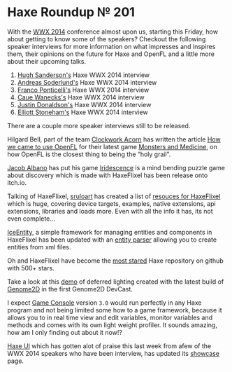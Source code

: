 [_template]: roundup.html
[“”]: a ""
# Haxe Roundup № 201

With the [WWX 2014] conference almost upon us, starting this Friday, how about getting to
know some of the speakers? Checkout the following speaker interviews for more information
on what impresses and inspires them, their opinions on the future for Haxe and OpenFL
and a little more about their upcoming talks.

1. [Hugh Sanderson's] Haxe WWX 2014 interview
2. [Andreas Soderlund's] Haxe WWX 2014 interview
3. [Franco Ponticelli's] Haxe WWX 2014 interview
4. [Caue Wanecks's] Haxe WWX 2014 interview
5. [Justin Donaldson's] Haxe WWX 2014 interview
6. [Elliott Stoneham's] Haxe WWX 2014 interview

There are a couple more speaker interviews still to be released.

Hilgard Bell, part of the team [Clockwork Acorn][tw1] has written the article [How we
came to use OpenFL][a1] for their latest game [Monsters and Medicine][l1], on how
OpenFL is the closest thing to being the “holy grail”.

[Jacob Albano][tw2] has put his game [Iridescence][l2] is a mind bending puzzle game
about discovery which is made with HaxeFlixel has been release onto itch.io.

Talking of HaxeFlixel, [sruloart][g1] has created a list of [resouces for HaxeFlixel][l3]
which is huge, covering device targets, examples, native extensions, api extensions,
libraries and loads more. Even with all the info it has, its not even complete...

[IceEntity][l4], a simple framework for managing entities and components in HaxeFlixel
has been updated with an [entity parser][l5] allowing you to create entities from xml
files.

Oh and HaxeFlixel have become the [most stared][l6] Haxe repository on github with 500+
stars.

Take a look at this [demo][d1] of deferred lighting created with the latest build of 
[Genome2D] in the first Genome2D DevCast.

I expect [Game Console] version `3.0` would run perfectly in any Haxe program and not
being limited some how to a game framework, because it allows you to in real time view
and edit variables, monitor variables and methods and comes with its own light weight
profiler. It sounds amazing, how am I only finding out about it now!?

[Haxe UI] which has gotten alot of praise this last week from afew of the WWX 2014
speakers who have been interview, has updated its [showcase][l7] page.

[haxe ui]: http://haxeui.org/ "Haxe UI"
[game console]: https://github.com/ProG4mr/gameconsole "GameConsole on Github"
[d1]: https://www.youtube.com/watch?v=qXMnQH0iAgE "Genome2D Deferred Lighting Demo"
[Genome2D]: http://build.genome2d.com/haxe/ "Genome2D Haxe builds"
[wwx 2014]: http://wwx.silexlabs.org/2014/ "The WWX 2014 Haxe Conference"
[hugh sanderson's]: http://haxe.io/wwx/2014/Hugh-Sanderson/ "Hugh Sanderson's Haxe WWX 2014 Speaker Interview"
[Andreas Soderlund's]: http://haxe.io/wwx/2014/Andreas-Solderlund/ "Andreas Soderlund's Haxe WWX 2014 Speaker Interview"
[Franco Ponticelli's]: http://haxe.io/wwx/2014/Franco-Ponticelli/ "Franco Ponticelli's Haxe WWX 2014 Speaker Interview"
[Caue Wanecks's]: http://haxe.io/wwx/2014/Caue-Waneck/ "Caue Wanecks's Haxe WWX 2014 Speaker Interview"
[Justin Donaldson's]: http://haxe.io/wwx/2014/Justin-Donaldson/ "Justin Donaldson's Haxe WWX 2014 Speaker Interview"
[Elliott Stoneham's]: http://haxe.io/wwx/2014/Elliott-Stoneham/ "Elliott Stoneham's Haxe WWX 2014 Speaker Interview"

[tw1]: https://twitter.com/ClockworkAcorn "@ClockworkAcorn"
[tw2]: https://twitter.com/jacobalbano "@jacobalbano"

[a1]: http://clockworkacorn.com/2014/05/how-we-came-to-use-openfl/ "How we came to use OpenFL"

[g1]: https://github.com/sruloart "@sruloart"

[l1]: http://clockworkacorn.com/games/monsters-and-medicine/ "Monsters and Medicine"
[l2]: http://jacobalbano.itch.io/iridescence "Iridescence"
[l3]: https://github.com/sruloart/External-Resources-for-HaxeFlixel "Resources for HaxeFlixel"
[l4]: https://github.com/NicoM1/IceEntity "IceEntity on Github"
[l5]: https://github.com/NicoM1/IceEntity#-entity-parser "IceEntity Entity Parser"
[l6]: https://twitter.com/HaxeFlixel/status/467043448491896832 "HaxeFlixel reaches 500+ Stars"
[l7]: http://haxeui.org/showcase.jsp "HaxeUI Showcase"
